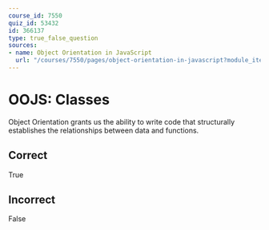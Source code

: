 ```yaml
---
course_id: 7550
quiz_id: 53432
id: 366137
type: true_false_question
sources:
- name: Object Orientation in JavaScript
  url: "/courses/7550/pages/object-orientation-in-javascript?module_item_id=627596"
---
```


# OOJS: Classes

Object Orientation grants us the ability to write code that structurally
establishes the relationships between data and functions.

## Correct

True

## Incorrect

False
